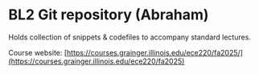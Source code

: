 # BL2 Git repository (Abraham)

Holds collection of snippets & codefiles to accompany standard lectures. 

Course website: [https://courses.grainger.illinois.edu/ece220/fa2025/](https://courses.grainger.illinois.edu/ece220/fa2025)
